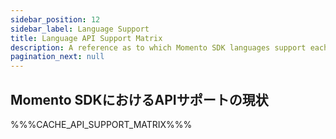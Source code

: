 ```yaml
---
sidebar_position: 12
sidebar_label: Language Support
title: Language API Support Matrix
description: A reference as to which Momento SDK languages support each API
pagination_next: null
---
```


## Momento SDKにおけるAPIサポートの現状

%%%CACHE_API_SUPPORT_MATRIX%%%
